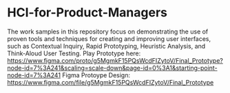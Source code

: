 # HCI-for-Product-Managers
The work samples in this repository focus on demonstrating the use of proven tools and techniques for creating and improving user interfaces, such as Contextual Inquiry, Rapid Prototyping, Heuristic Analysis, and Think-Aloud User Testing. 
Play Prototype here: https://www.figma.com/proto/g5MgmkF15PQsWcdFIZytoV/Final_Prototype?node-id=7%3A241&scaling=scale-down&page-id=0%3A1&starting-point-node-id=7%3A241 
Figma Protoype Design: https://www.figma.com/file/g5MgmkF15PQsWcdFIZytoV/Final_Prototype
